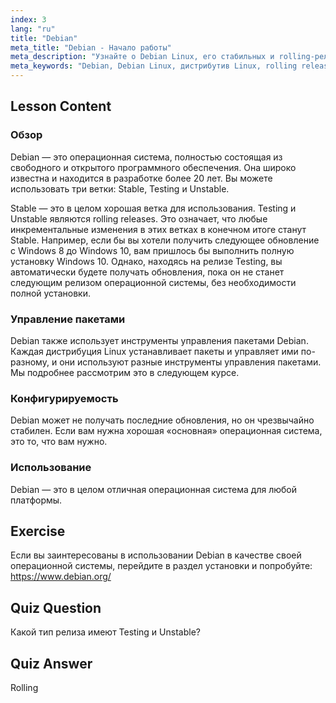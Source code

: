 ```yaml
---
index: 3
lang: "ru"
title: "Debian"
meta_title: "Debian - Начало работы"
meta_description: "Узнайте о Debian Linux, его стабильных и rolling-релизах, а также об управлении пакетами. Узнайте, почему Debian является отличной базовой ОС для начинающих и опытных пользователей."
meta_keywords: "Debian, Debian Linux, дистрибутив Linux, rolling release, управление пакетами, учебник по Linux, Linux для начинающих, руководство по Linux"
---
```


## Lesson Content

### Обзор

Debian — это операционная система, полностью состоящая из свободного и открытого программного обеспечения. Она широко известна и находится в разработке более 20 лет. Вы можете использовать три ветки: Stable, Testing и Unstable.

Stable — это в целом хорошая ветка для использования. Testing и Unstable являются rolling releases. Это означает, что любые инкрементальные изменения в этих ветках в конечном итоге станут Stable. Например, если бы вы хотели получить следующее обновление с Windows 8 до Windows 10, вам пришлось бы выполнить полную установку Windows 10. Однако, находясь на релизе Testing, вы автоматически будете получать обновления, пока он не станет следующим релизом операционной системы, без необходимости полной установки.

### Управление пакетами

Debian также использует инструменты управления пакетами Debian. Каждая дистрибуция Linux устанавливает пакеты и управляет ими по-разному, и они используют разные инструменты управления пакетами. Мы подробнее рассмотрим это в следующем курсе.

### Конфигурируемость

Debian может не получать последние обновления, но он чрезвычайно стабилен. Если вам нужна хорошая «основная» операционная система, это то, что вам нужно.

### Использование

Debian — это в целом отличная операционная система для любой платформы.

## Exercise

Если вы заинтересованы в использовании Debian в качестве своей операционной системы, перейдите в раздел установки и попробуйте: <https://www.debian.org/>

## Quiz Question

Какой тип релиза имеют Testing и Unstable?

## Quiz Answer

Rolling
